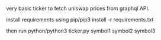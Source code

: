very basic ticker to fetch uniswap prices from graphql API.

install requirements using pip/pip3 install -r requirements.txt

then run python/python3 ticker.py symbol1 symbol2 symbol3


